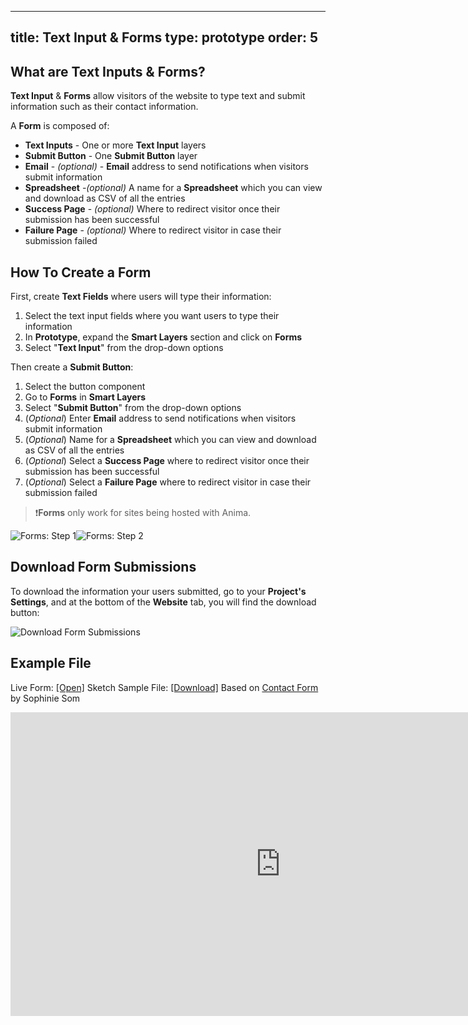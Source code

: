 
---
title: Text Input & Forms
type: prototype
order: 5
---
## What are Text Inputs & Forms?

**Text Input** & **Forms** allow visitors of the website to type text and submit information such as their contact information.

A **Form** is composed of:

* **Text Inputs** - One or more **Text Input** layers
* **Submit Button** - One **Submit Button** layer
* **Email** - *(optional)* -  **Email** address to send notifications when visitors submit information
* **Spreadsheet** -*(optional)* A name for a **Spreadsheet** which you can view and download as CSV of all the entries
* **Success Page** - *(optional)* Where to redirect visitor once their submission has been successful
* **Failure Page** - *(optional)* Where to redirect visitor in case their submission failed

## How To Create a Form
First, create **Text Fields** where users will type their information:
 1. Select the text input fields where you want users to type their information
 2. In **Prototype**, expand the **Smart Layers** section and click on **Forms**
 3. Select "**Text Input**" from the drop-down options
 
Then create a **Submit Button**:
 1. Select the button component
 2. Go to **Forms** in **Smart Layers**
 3. Select "**Submit Button**" from the drop-down options
 4. (*Optional*)  Enter **Email** address to send notifications when visitors submit information
 5. (*Optional*)  Name for a **Spreadsheet** which you can view and download as CSV of all the entries
 6. (*Optional*)  Select a **Success Page**    where to redirect visitor once their submission has been successful
 7. (*Optional*) Select a **Failure Page** where to redirect visitor in case their submission failed

> ❗️**Forms** only work for sites being hosted with Anima.

![Forms: Step 1](http://f.cl.ly/items/0R0t3A3S2x2L1q3f2K2d/Form%20Text%20Input%20%28Step%201%29.gif)![Forms: Step 2](http://f.cl.ly/items/3f2q3F2T3N2U2i1f0O3b/Form%20Submit%20Button%20%28Step%202%29.gif)


## Download Form Submissions
To download the information your users submitted, go to your **Project's Settings**, and at the bottom of the **Website** tab, you will find the download button:

![Download Form Submissions](https://cl.ly/840d6a107f67/Download%252520forms.png)

## Example File
Live Form: [[Open]](https://launchpad.animaapp.com/contact-form-example/contactform)
Sketch Sample File: [[Download]](https://www.dropbox.com/s/j0j49efrfycuhz0/Sophinie-Form-Free.sketch?dl=1)
Based on [Contact Form](https://dribbble.com/shots/2082441-Contact-Form-free-sketch-file) by Sophinie Som

<iframe width="864" height="486" src="https://www.youtube.com/embed/ukXmfRzT2yY" frameborder="0" allow="accelerometer; autoplay; encrypted-media; gyroscope; picture-in-picture" allowfullscreen></iframe>

